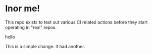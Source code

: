 # Inor me!

This repo exists to test out various CI related actions before they start operating in "real" repos.


hello

<!--

ponylang/action-testing@0.50.0

corral add github.com/ponylang/action-testing.git --version 0.50.0

other stuff

corral add github.com/ponylang/action-testing.git -v 0.50.0

-->

This is a simple change. It had another.

